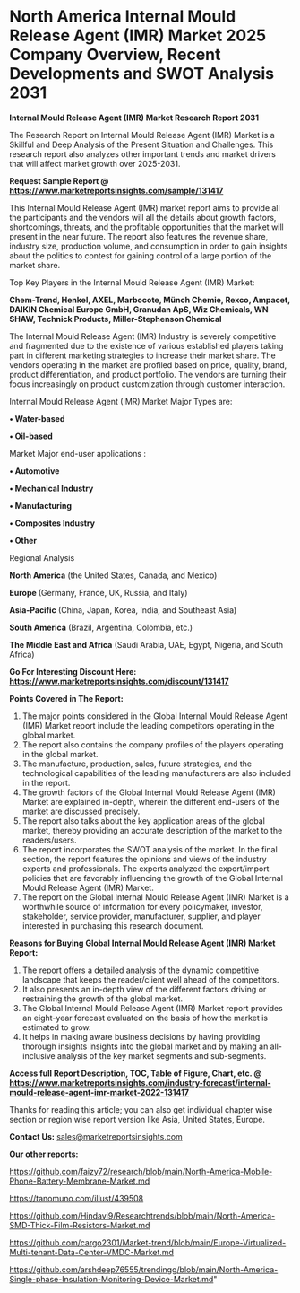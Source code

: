 # North America Internal Mould Release Agent (IMR) Market 2025 Company Overview, Recent Developments and SWOT Analysis 2031

<strong>Internal Mould Release Agent (IMR) Market Research Report 2031</strong>

The Research Report on Internal Mould Release Agent (IMR) Market is a Skillful and Deep Analysis of the Present Situation and Challenges. This research report also analyzes other important trends and market drivers that will affect market growth over 2025-2031.

<strong>Request Sample Report @ <a href=https://www.marketreportsinsights.com/sample/131417>https://www.marketreportsinsights.com/sample/131417</a></strong>

This Internal Mould Release Agent (IMR) market report aims to provide all the participants and the vendors will all the details about growth factors, shortcomings, threats, and the profitable opportunities that the market will present in the near future. The report also features the revenue share, industry size, production volume, and consumption in order to gain insights about the politics to contest for gaining control of a large portion of the market share.

Top Key Players in the Internal Mould Release Agent (IMR) Market:

<strong>Chem-Trend, Henkel, AXEL, Marbocote, Münch Chemie, Rexco, Ampacet, DAIKIN Chemical Europe GmbH, Granudan ApS, Wiz Chemicals, WN SHAW, Technick Products, Miller-Stephenson Chemical</strong>

The Internal Mould Release Agent (IMR) Industry is severely competitive and fragmented due to the existence of various established players taking part in different marketing strategies to increase their market share. The vendors operating in the market are profiled based on price, quality, brand, product differentiation, and product portfolio. The vendors are turning their focus increasingly on product customization through customer interaction.

Internal Mould Release Agent (IMR) Market Major Types are:

<strong>• Water-based

• Oil-based</strong>

Market Major end-user applications :

<strong>• Automotive

• Mechanical Industry

• Manufacturing

• Composites Industry

• Other</strong>

Regional Analysis

</u><strong><b>North America</b></strong> (the United States, Canada, and Mexico)

<strong><b>Europe </b></strong>(Germany, France, UK, Russia, and Italy)

<strong><b>Asia-Pacific</b></strong> (China, Japan, Korea, India, and Southeast Asia)

<strong><b>South America</b></strong> (Brazil, Argentina, Colombia, etc.)

<strong><b>The Middle East and Africa</b></strong> (Saudi Arabia, UAE, Egypt, Nigeria, and South Africa)

<strong>Go For Interesting Discount Here: <a href=https://www.marketreportsinsights.com/discount/131417>https://www.marketreportsinsights.com/discount/131417</a></strong>

<strong>Points Covered in The Report:</strong>
<ol>
  <li>The major points considered in the Global Internal Mould Release Agent (IMR) Market report include the leading competitors operating in the global market.</li>
  <li>The report also contains the company profiles of the players operating in the global market.</li>
  <li>The manufacture, production, sales, future strategies, and the technological capabilities of the leading manufacturers are also included in the report.</li>
  <li>The growth factors of the Global Internal Mould Release Agent (IMR) Market are explained in-depth, wherein the different end-users of the market are discussed precisely.</li>
  <li>The report also talks about the key application areas of the global market, thereby providing an accurate description of the market to the readers/users.</li>
  <li>The report incorporates the SWOT analysis of the market. In the final section, the report features the opinions and views of the industry experts and professionals. The experts analyzed the export/import policies that are favorably influencing the growth of the Global Internal Mould Release Agent (IMR) Market.</li>
  <li>The report on the Global Internal Mould Release Agent (IMR) Market is a worthwhile source of information for every policymaker, investor, stakeholder, service provider, manufacturer, supplier, and player interested in purchasing this research document.</li>
</ol>
<strong>Reasons for Buying Global Internal Mould Release Agent (IMR) Market Report:</strong>

<ol>
  <li>The report offers a detailed analysis of the dynamic competitive landscape that keeps the reader/client well ahead of the competitors.</li>
  <li>It also presents an in-depth view of the different factors driving or restraining the growth of the global market.</li>
  <li>The Global Internal Mould Release Agent (IMR) Market report provides an eight-year forecast evaluated on the basis of how the market is estimated to grow.</li>
  <li>It helps in making aware business decisions by having providing thorough insights insights into the global market and by making an all-inclusive analysis of the key market segments and sub-segments.</li>
</ol>
<strong>Access full Report Description, TOC, Table of Figure, Chart, etc. @ <a href=https://www.marketreportsinsights.com/industry-forecast/internal-mould-release-agent-imr-market-2022-131417>https://www.marketreportsinsights.com/industry-forecast/internal-mould-release-agent-imr-market-2022-131417</a></strong>


Thanks for reading this article; you can also get individual chapter wise section or region wise report version like Asia, United States, Europe.

<strong>Contact Us:</strong>
sales@marketreportsinsights.com

<strong>Our other reports:</strong>

<a href=https://github.com/faizy72/research/blob/main/North-America-Mobile-Phone-Battery-Membrane-Market.md>https://github.com/faizy72/research/blob/main/North-America-Mobile-Phone-Battery-Membrane-Market.md</a>

<a href=https://tanomuno.com/illust/439508>https://tanomuno.com/illust/439508</a>

<a href=https://github.com/Hindavi9/Researchtrends/blob/main/North-America-SMD-Thick-Film-Resistors-Market.md>https://github.com/Hindavi9/Researchtrends/blob/main/North-America-SMD-Thick-Film-Resistors-Market.md</a>

<a href=https://github.com/cargo2301/Market-trend/blob/main/Europe-Virtualized-Multi-tenant-Data-Center-VMDC-Market.md>https://github.com/cargo2301/Market-trend/blob/main/Europe-Virtualized-Multi-tenant-Data-Center-VMDC-Market.md</a>

<a href=https://github.com/arshdeep76555/trendingg/blob/main/North-America-Single-phase-Insulation-Monitoring-Device-Market.md>https://github.com/arshdeep76555/trendingg/blob/main/North-America-Single-phase-Insulation-Monitoring-Device-Market.md</a>"
